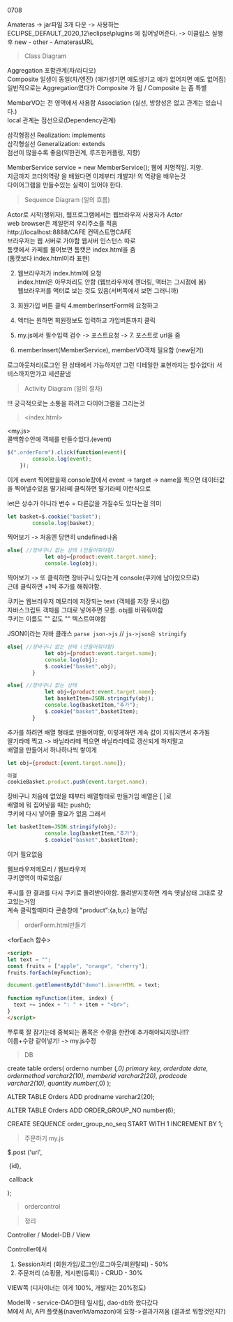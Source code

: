 0708

Amateras -> jar파일 3개 다운 -> 사용하는 ECLIPSE_DEFAULT_2020_12\eclipse\plugins 에 집어넣어준다. -> 이클립스 실행 후 new - other - AmaterasURL

> Class Diagram

Aggregation 포함관계(차/라디오)<br>
Composite 일생이 동일(차/엔진) (얘가생기면 얘도생기고 얘가 없어지면 얘도 없어짐)<br>일반적으로는 Aggregation였다가 Composite 가 됨 / Composite 는 좀 특별



MemberVO는 전 영역에서 사용함 Association (실선, 방향성은 없고 관계는 있습니다.)<br>local 관계는 점선으로(Dependency관계)<br>

삼각형점선 Realization: implements<br>삼각형실선 Generalization: extends<br>점선이 많을수록 좋음(약한관계, 루즈한커플링, 지향)

MemberService service = new MemberService(); 웹에 치명적임. 지양.<br>지금까지 코더의역량 을 배웠다면 이제부터 개발자! 의 역량을 배우는것<br>다이어그램을 만들수있는 실력이 있어야 한다.

> Sequence Diagram (일의 흐름)

Actor로 시작(행위자), 웹프로그램에서는 웹브라우저 사용자가 Actor<br>web browser은 제일먼저 우리주소를 적음<br>http://localhost:8888/CAFE 컨텍스트명CAFE<br>브라우저는 웹 서버로 가야함 웹서버 인스턴스 따로<br>톰캣에서 카페를 물어보면 톰캣은 index.html을 줌<br>(톰캣보다 index.html이라 표현)

2. 웹브라우저가 index.html에 요청<br>index.html은 아무처리도 안함 (웹브라우저에 렌더링, 액터는 그시점에 봄)<br>웹브라우저를 액터로 보는 것도 있음(서버쪽에서 보면 그러니까)

3. 회원가입 버튼 클릭 4.memberInsertForm에 요청하고

5. 액터는 원하면 회원정보도 입력하고 가입버튼까지 클릭
6. my.js에서 필수입력 검수 -> 포스트요청 -> 7. 포스트로 url을 줌

8. memberInsert(MemberService), memberVO객체 필요함 (new된거)

로그아웃처리(로그인 된 상태에서 가능하지만 그런 디테일한 표현까지는 할수없다)
서비스까지안가고 세션끝냄

> Activity Diagram (일의 절차)

!!! 궁극적으로는 소통을 하려고 다이어그램을 그리는것

>  <index.html>

<my.js><br>콜백함수안에 객체를 만들수있다.(event)

```js
$(".orderForm").click(function(event){
		console.log(event);
	});
```

이게 event 찍어봤을때 console창에서 event -> target -> name을 찍으면 데이터값을 찍어낼수있음 딸기라떼 클릭하면 딸기라떼 이런식으로

let은 상수가 아니라 변수 = 다른값을 가질수도 있다는걸 의미

```js
let basket=$.cookie("basket");
		console.log(basket);
```

찍어보기 -> 처음엔 당연히 undefined나옴

```js
else{ //장바구니 없는 상태 (만들어줘야함)
			let obj={product:event.target.name};
			console.log(obj);
```

찍어보기 -> 또 클릭하면 장바구니 있다는게 console(쿠키에 남아있으므로)<br>근데 클릭하면 +1씩 추가를 해줘야함.

쿠키는 웹브라우저 메모리에 저장되는 text (객체를 저장 못시킴)<br>
자바스크립트 객체를 그대로 넣어주면 모름. obj를 바꿔줘야함<br>
쿠키는 이름도 "" 값도 "" 텍스트여야함

JSON이라는 자바 클래스 `parse json->js` // `js->json은 stringify`

```js
else{ //장바구니 없는 상태 (만들어줘야함)
			let obj={product:event.target.name};
			console.log(obj);
			$.cookie("basket",obj);
		}

else{ //장바구니 없는 상태
			let obj={product:event.target.name};
			let basketItem=JSON.stringify(obj);
			console.log(basketItem,"추가");
			$.cookie("basket",basketItem);
		}

```

추가를 하려면 배열 형태로 만들어야함, 이렇게하면 계속 값이 지워지면서 추가됨<br>
딸기라떼 찍고 -> 바닐라라떼 찍으면 바닐라라떼로 갱신되게 하지말고<br>
배열을 만들어서 하나하나씩 쌓이게

```js
let obj={product:[event.target.name]};

이걸
cookieBasket.product.push(event.target.name);

```

장바구니 처음에 없었을 때부터 배열형태로 만들거임 배열은 [ ]로<br>배열에 뭐 집어넣을 때는 push();<br>쿠키에 다시 넣어줄 필요가 없음 그래서

```js
let basketItem=JSON.stringify(obj);
			console.log(basketItem,"추가");
			$.cookie("basket",basketItem);
```

이거 필요없음

웹브라우저메모리 / 웹브라우저<br>
쿠키영역이 따로있음/

푸시를 한 결과를 다시 쿠키로 돌려받아야함. 돌려받지못하면 계속 옛날상태 그대로 갖고있는거임<br>계속 클릭할때마다 콘솔창에 "product":{a,b,c} 늘어남

> orderForm.html만들기

<forEach  함수>

```html
<script>
let text = "";
const fruits = ["apple", "orange", "cherry"];
fruits.forEach(myFunction);

document.getElementById("demo").innerHTML = text;
 
function myFunction(item, index) {
  text += index + ": " + item + "<br>"; 
}
</script>
```

쭈루룩 잘 잠기는데 중복되는 품목은 수량을 한칸에 추가해야되지않나!!?<br>이름+수량 같이넣기! -> my.js수정

> DB

create table orders(
orderno number (*,0) primary key,
orderdate date,
ordermethod varchar2(10),
memberid varchar2(20),
prodcode varchar2(10),
quantity number(*,0)
);

ALTER TABLE Orders
ADD prodname varchar2(20);

ALTER TABLE Orders
ADD ORDER_GROUP_NO number(6);

CREATE SEQUENCE order_group_no_seq START WITH 1 INCREMENT BY 1;

> 주문하기 my.js

$.post ('url',

​			{id},

​			callback

);

> ordercontrol



> 정리

Controller / Model-DB / View

Controller에서

1. Session처리 (회원가입/로그인/로그아웃/회원탈퇴) - 50%
2. 주문처리 (쇼핑몰, 게시판(등록)) - CRUD - 30%

VIEW쪽 (디자이너는 이게 100%, 개발자는 20%정도)

Model쪽 - service-DAO한테 일시킴, dao-db와 왔다갔다<br>
M에서 AI, API 플랫폼(naver/kt/amazon)에 요청->결과가져옴 (결과로 뭐할것인지?)